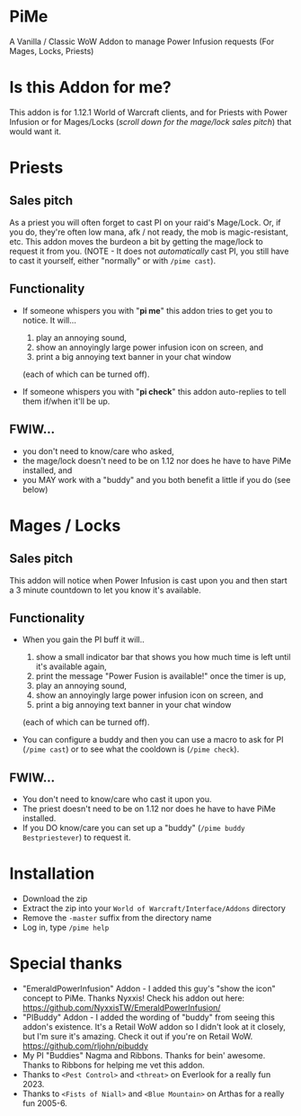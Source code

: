# PiMe

A Vanilla / Classic WoW Addon to manage Power Infusion requests (For Mages, Locks, Priests)

# Is this Addon for me?

This addon is for 1.12.1 World of Warcraft clients, and for Priests with Power Infusion or for Mages/Locks (*scroll down for the mage/lock sales pitch*) that would want it.

# Priests 

## Sales pitch
As a priest you will often forget to cast PI on your raid's Mage/Lock. Or, if you do, they're often low mana, afk / not ready, the mob is magic-resistant, etc. This addon moves the burdeon a bit by getting the mage/lock to request it from you. (NOTE - It does not *automatically* cast PI, you still have to cast it yourself, either "normally" or with `/pime cast`).

## Functionality

* If someone whispers you with "**pi me**" this addon tries to get you to notice. It will...

    1) play an annoying sound,
    2) show an annoyingly large power infusion icon on screen, and
    3) print a big annoying text banner in your chat window

    (each of which can be turned off).

* If someone whispers you with "**pi check**" this addon auto-replies to tell them if/when it'll be up.  

## FWIW...

* you don't need to know/care who asked,
* the mage/lock doesn't need to be on 1.12 nor does he have to have PiMe installed, and
* you MAY work with a "buddy" and you both benefit a little if you do (see below)

# Mages / Locks

## Sales pitch

This addon will notice when Power Infusion is cast upon you and then start a 3 minute countdown to let you know it's available.

## Functionality

* When you gain the PI buff it will..

    1) show a small indicator bar that shows you how much time is left until it's available again,
    2) print the message "Power Fusion is available!" once the timer is up,
    3) play an annoying sound,
    4) show an annoyingly large power infusion icon on screen, and
    5) print a big annoying text banner in your chat window
    
    (each of which can be turned off).

* You can configure a buddy and then you can use a macro to ask for PI (`/pime cast`) or to see what the cooldown is (`/pime check`).

## FWIW...

* You don't need to know/care who cast it upon you.
* The priest doesn't need to be on 1.12 nor does he have to have PiMe installed.
* If you DO know/care you can set up a "buddy" (`/pime buddy Bestpriestever`) to request it.

# Installation

* Download the zip
* Extract the zip into your `World of Warcraft/Interface/Addons` directory
* Remove the `-master` suffix from the directory name
* Log in, type `/pime help`

# Special thanks

* "EmeraldPowerInfusion" Addon - I added this guy's "show the icon" concept to PiMe. Thanks Nyxxis! Check his addon out here: https://github.com/NyxxisTW/EmeraldPowerInfusion/
* "PIBuddy" Addon - I added the wording of "buddy" from seeing this addon's existence. It's a Retail WoW addon so I didn't look at it closely, but I'm sure it's amazing. Check it out if you're on Retail WoW. https://github.com/rljohn/pibuddy
* My PI "Buddies" Nagma and Ribbons. Thanks for bein' awesome. Thanks to Ribbons for helping me vet this addon.
* Thanks to `<Pest Control>` and `<threat>` on Everlook for a really fun 2023.
* Thanks to `<Fists of Niall>` and `<Blue Mountain>` on Arthas for a really fun 2005-6.
